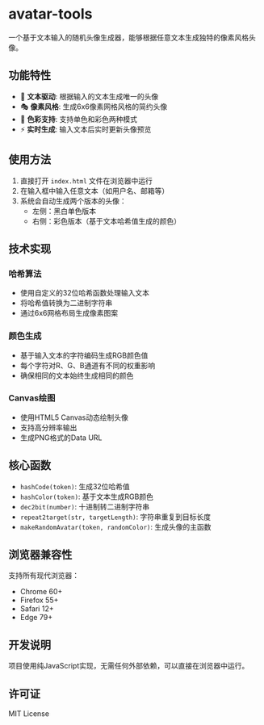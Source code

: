 # avatar-tools

一个基于文本输入的随机头像生成器，能够根据任意文本生成独特的像素风格头像。

## 功能特性

- 🎨 **文本驱动**: 根据输入的文本生成唯一的头像
- 🎭 **像素风格**: 生成6x6像素网格风格的简约头像
- 🌈 **色彩支持**: 支持单色和彩色两种模式
- ⚡ **实时生成**: 输入文本后实时更新头像预览

## 使用方法

1. 直接打开 `index.html` 文件在浏览器中运行
2. 在输入框中输入任意文本（如用户名、邮箱等）
3. 系统会自动生成两个版本的头像：
   - 左侧：黑白单色版本
   - 右侧：彩色版本（基于文本哈希值生成的颜色）

## 技术实现

### 哈希算法
- 使用自定义的32位哈希函数处理输入文本
- 将哈希值转换为二进制字符串
- 通过6x6网格布局生成像素图案

### 颜色生成
- 基于输入文本的字符编码生成RGB颜色值
- 每个字符对R、G、B通道有不同的权重影响
- 确保相同的文本始终生成相同的颜色

### Canvas绘图
- 使用HTML5 Canvas动态绘制头像
- 支持高分辨率输出
- 生成PNG格式的Data URL

## 核心函数

- `hashCode(token)`: 生成32位哈希值
- `hashColor(token)`: 基于文本生成RGB颜色
- `dec2bit(number)`: 十进制转二进制字符串
- `repeat2target(str, targetLength)`: 字符串重复到目标长度
- `makeRandomAvatar(token, randomColor)`: 生成头像的主函数

## 浏览器兼容性

支持所有现代浏览器：
- Chrome 60+
- Firefox 55+
- Safari 12+
- Edge 79+

## 开发说明

项目使用纯JavaScript实现，无需任何外部依赖，可以直接在浏览器中运行。

## 许可证

MIT License